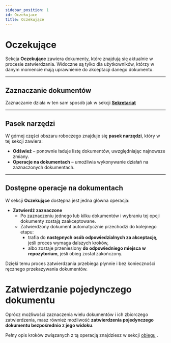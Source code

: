 ```yaml
---
sidebar_position: 1
id: Oczekujace
title: Oczekujące
---
```


# Oczekujące

Sekcja **Oczekujące** zawiera dokumenty, które znajdują się aktualnie w procesie zatwierdzania. Widoczne są tylko dla użytkowników, którzy w danym momencie mają uprawnienie do akceptacji danego dokumentu.

---

## Zaznaczanie dokumentów

Zaznaczanie działa w ten sam sposób jak w sekcji [**Sekretariat**](../Sekretariat/sekretariat.md)

---

## Pasek narzędzi

W górnej części obszaru roboczego znajduje się **pasek narzędzi**, który w tej sekcji zawiera:

- **Odśwież** – ponownie ładuje listę dokumentów, uwzględniając najnowsze zmiany.  
- **Operacje na dokumentach** – umożliwia wykonywanie działań na zaznaczonych dokumentach.

---

## Dostępne operacje na dokumentach
W sekcji **Oczekujące** dostępna jest jedna główna operacja:  

- **Zatwierdź zaznaczone**  
  - Po zaznaczeniu jednego lub kilku dokumentów i wybraniu tej opcji dokumenty zostają zaakceptowane.  
  - Zatwierdzony dokument automatycznie przechodzi do kolejnego etapu:  
    - trafia do **następnych osób odpowiedzialnych za akceptację**, jeśli proces wymaga dalszych kroków,  
    - albo zostaje przeniesiony **do odpowiedniego miejsca w repozytorium**, jeśli obieg został zakończony.  

Dzięki temu proces zatwierdzania przebiega płynnie i bez konieczności ręcznego przekazywania dokumentów.

# Zatwierdzanie pojedynczego dokumentu

Oprócz możliwości zaznaczenia wielu dokumentów i ich zbiorczego zatwierdzenia, masz również możliwość **zatwierdzenia pojedynczego dokumentu bezpośrednio z jego widoku**.  

Pełny opis kroków związanych z tą operacją znajdziesz w sekcji [obiegu](docs/przetwarzanie-pojedynczego-dokumentu/Obieg.md) .

